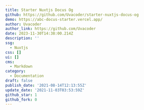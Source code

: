 ```yaml
---
title: Starter Nuxtjs Docus Og
github: https://github.com/Uvacoder/starter-nuxtjs-docus-og
demo: https://abc-docus-starter.vercel.app/
author: Uvacoder
author_link: https://github.com/Uvacoder
date: 2023-11-30T14:38:00.214Z
description: ''
ssg:
  - Nuxtjs
css: []
ui: []
cms:
  - Markdown
category:
  - Documentation
draft: false
publish_date: '2021-08-14T12:13:55Z'
update_date: '2021-11-03T03:53:59Z'
github_star: 1
github_fork: 0
---
```

